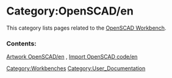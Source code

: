 # Category:OpenSCAD/en
This category lists pages related to the [OpenSCAD Workbench](OpenSCAD_Workbench.md).

### Contents:

[Artwork OpenSCAD/en](Artwork_OpenSCAD/en.md) , [Import OpenSCAD code/en](Import_OpenSCAD_code/en.md)

[Category:Workbenches](Category:Workbenches.md) [Category:User\_Documentation](Category:User_Documentation.md)
